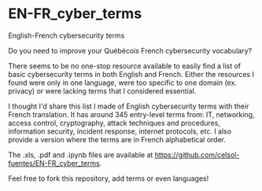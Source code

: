 # EN-FR_cyber_terms
English-French cybersecurity terms

Do you need to improve your Québécois French cybersecurity vocabulary?  

There seems to be no one-stop resource available to easily find a list of basic cybersecurity terms in both English and French. Either the resources I found were only in one language, were too specific to one domain (ex. privacy) or were lacking terms that I considered essential. 

I thought I'd share this list I made of English cybersecurity terms with their French translation. It has around 345 entry-level terms from: IT, networking, access control, cryptography, attack techniques and procedures, information security, incident response, internet protocols, etc. I also provide a version where the terms are in French alphabetical order.

The .xls, .pdf and .ipynb files are available at https://github.com/celsol-fuentes/EN-FR_cyber_terms.

Feel free to fork this repository, add terms or even languages!
